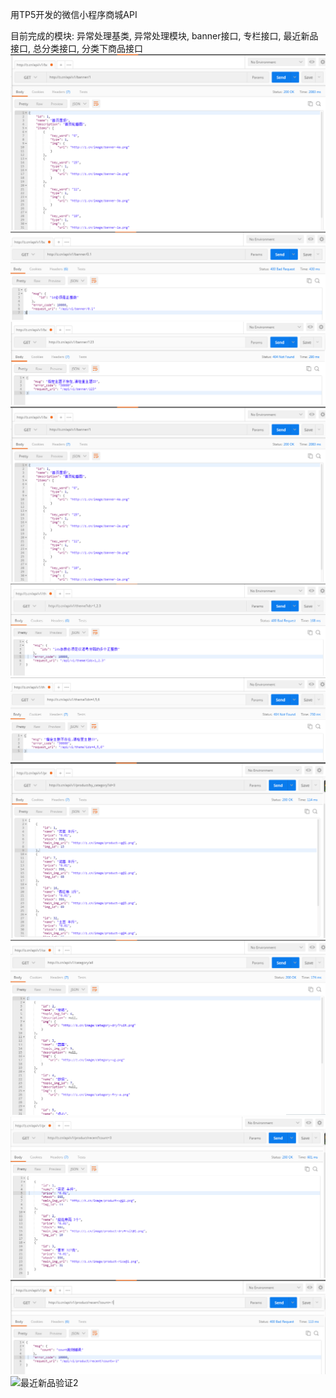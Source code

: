 用TP5开发的微信小程序商城API

目前完成的模块:
异常处理基类,
异常处理模块,
banner接口,
专栏接口,
最近新品接口,
总分类接口,
分类下商品接口
![](https://github.com/lovedly/php/blob/master/tp5api/images/banner%E6%8E%A5%E5%8F%A3.png "banner接口")
![](https://github.com/lovedly/php/blob/master/tp5api/images/banner%E6%8E%A5%E5%8F%A3%E6%95%B0%E6%8D%AE%E9%AA%8C%E8%AF%811.png "banner接口数据验证1")
![](https://github.com/lovedly/php/blob/master/tp5api/images/banner%E6%8E%A5%E5%8F%A3%E6%95%B0%E6%8D%AE%E9%AA%8C%E8%AF%812.png "banner接口数据验证2")
![](https://github.com/lovedly/php/blob/master/tp5api/images/banner%E6%8E%A5%E5%8F%A3.png "专栏接口")
![](https://github.com/lovedly/php/blob/master/tp5api/images/%E4%B8%93%E6%A0%8F%E6%8E%A5%E5%8F%A3%E9%AA%8C%E8%AF%811.png "专栏接口验证1")
![](https://github.com/lovedly/php/blob/master/tp5api/images/%E4%B8%93%E6%A0%8F%E6%8E%A5%E5%8F%A3%E9%AA%8C%E8%AF%812.png "专栏接口验证2")
![](https://github.com/lovedly/php/blob/master/tp5api/images/%E5%88%86%E7%B1%BB%E4%B8%8B%E5%95%86%E5%93%81%E6%8E%A5%E5%8F%A3.png "分类下商品接口")
![](https://github.com/lovedly/php/blob/master/tp5api/images/%E6%80%BB%E5%88%86%E7%B1%BB%E6%8E%A5%E5%8F%A3.png "总分类接口")
![](https://github.com/lovedly/php/blob/master/tp5api/images/%E6%9C%80%E8%BF%91%E6%96%B0%E5%93%81%E6%8E%A5%E5%8F%A3.png "最近新品接口")
![](https://github.com/lovedly/php/blob/master/tp5api/images/%E6%9C%80%E8%BF%91%E6%96%B0%E5%93%81%E9%AA%8C%E8%AF%811.png "最近新品验证1")
![](https://github.com/lovedly/php/blob/master/tp5api/images/%E6%9C%80%E8%BF%91%E6%96%B0%E5%93%81%E9%AA%8C%E8%AF%812.pngg "最近新品验证2")
